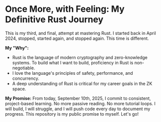 
# Once More, with Feeling: My Definitive Rust Journey

This is my third, and final, attempt at mastering Rust. I started back in April 2024, stopped, started again, and stopped again. This time is different.

**My "Why":**
- Rust is the language of modern cryptography and zero-knowledge systems. To build what I want to build, proficiency in Rust is non-negotiable.
- I love the language's principles of safety, performance, and concurrency.
- A deep understanding of Rust is critical for my career goals in the ZK space.

**My Promise:**
From today, September 10th, 2025, I commit to consistent, project-based learning. No more passive reading. No more tutorial loops. I will build, I will struggle, and I will push code every day to document my progress. This repository is my public promise to myself.
Let's go!
